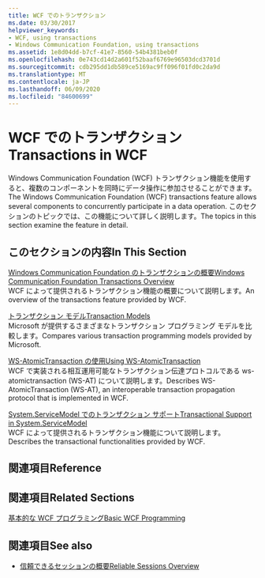 ```yaml
---
title: WCF でのトランザクション
ms.date: 03/30/2017
helpviewer_keywords:
- WCF, using transactions
- Windows Communication Foundation, using transactions
ms.assetid: 1e8d04dd-b7cf-41e7-8560-54b4381beb0f
ms.openlocfilehash: 0e743cd14d2a601f52baaf6769e96503dcd3701d
ms.sourcegitcommit: cdb295dd1db589ce5169ac9ff096f01fd0c2da9d
ms.translationtype: MT
ms.contentlocale: ja-JP
ms.lasthandoff: 06/09/2020
ms.locfileid: "84600699"
---
```

# <a name="transactions-in-wcf"></a><span data-ttu-id="7b72e-102">WCF でのトランザクション</span><span class="sxs-lookup"><span data-stu-id="7b72e-102">Transactions in WCF</span></span>
<span data-ttu-id="7b72e-103">Windows Communication Foundation (WCF) トランザクション機能を使用すると、複数のコンポーネントを同時にデータ操作に参加させることができます。</span><span class="sxs-lookup"><span data-stu-id="7b72e-103">The Windows Communication Foundation (WCF) transactions feature allows several components to concurrently participate in a data operation.</span></span> <span data-ttu-id="7b72e-104">このセクションのトピックでは、この機能について詳しく説明します。</span><span class="sxs-lookup"><span data-stu-id="7b72e-104">The topics in this section examine the feature in detail.</span></span>  
  
## <a name="in-this-section"></a><span data-ttu-id="7b72e-105">このセクションの内容</span><span class="sxs-lookup"><span data-stu-id="7b72e-105">In This Section</span></span>  
 [<span data-ttu-id="7b72e-106">Windows Communication Foundation のトランザクションの概要</span><span class="sxs-lookup"><span data-stu-id="7b72e-106">Windows Communication Foundation Transactions Overview</span></span>](transactions-overview.md)  
 <span data-ttu-id="7b72e-107">WCF によって提供されるトランザクション機能の概要について説明します。</span><span class="sxs-lookup"><span data-stu-id="7b72e-107">An overview of the transactions feature provided by WCF.</span></span>  
  
 [<span data-ttu-id="7b72e-108">トランザクション モデル</span><span class="sxs-lookup"><span data-stu-id="7b72e-108">Transaction Models</span></span>](transaction-models.md)  
 <span data-ttu-id="7b72e-109">Microsoft が提供するさまざまなトランザクション プログラミング モデルを比較します。</span><span class="sxs-lookup"><span data-stu-id="7b72e-109">Compares various transaction programming models provided by Microsoft.</span></span>  
  
 [<span data-ttu-id="7b72e-110">WS-AtomicTransaction の使用</span><span class="sxs-lookup"><span data-stu-id="7b72e-110">Using WS-AtomicTransaction</span></span>](using-ws-atomictransaction.md)  
 <span data-ttu-id="7b72e-111">WCF で実装される相互運用可能なトランザクション伝達プロトコルである ws-atomictransaction (WS-AT) について説明します。</span><span class="sxs-lookup"><span data-stu-id="7b72e-111">Describes WS-AtomicTransaction (WS-AT), an interoperable transaction propagation protocol that is implemented in WCF.</span></span>  
  
 [<span data-ttu-id="7b72e-112">System.ServiceModel でのトランザクション サポート</span><span class="sxs-lookup"><span data-stu-id="7b72e-112">Transactional Support in System.ServiceModel</span></span>](transactional-support-in-system-servicemodel.md)  
 <span data-ttu-id="7b72e-113">WCF によって提供されるトランザクション機能について説明します。</span><span class="sxs-lookup"><span data-stu-id="7b72e-113">Describes the transactional functionalities provided by WCF.</span></span>  
  
## <a name="reference"></a><span data-ttu-id="7b72e-114">関連項目</span><span class="sxs-lookup"><span data-stu-id="7b72e-114">Reference</span></span>  
  
## <a name="related-sections"></a><span data-ttu-id="7b72e-115">関連項目</span><span class="sxs-lookup"><span data-stu-id="7b72e-115">Related Sections</span></span>  
 [<span data-ttu-id="7b72e-116">基本的な WCF プログラミング</span><span class="sxs-lookup"><span data-stu-id="7b72e-116">Basic WCF Programming</span></span>](../basic-wcf-programming.md)  
  
## <a name="see-also"></a><span data-ttu-id="7b72e-117">関連項目</span><span class="sxs-lookup"><span data-stu-id="7b72e-117">See also</span></span>

- [<span data-ttu-id="7b72e-118">信頼できるセッションの概要</span><span class="sxs-lookup"><span data-stu-id="7b72e-118">Reliable Sessions Overview</span></span>](reliable-sessions-overview.md)

